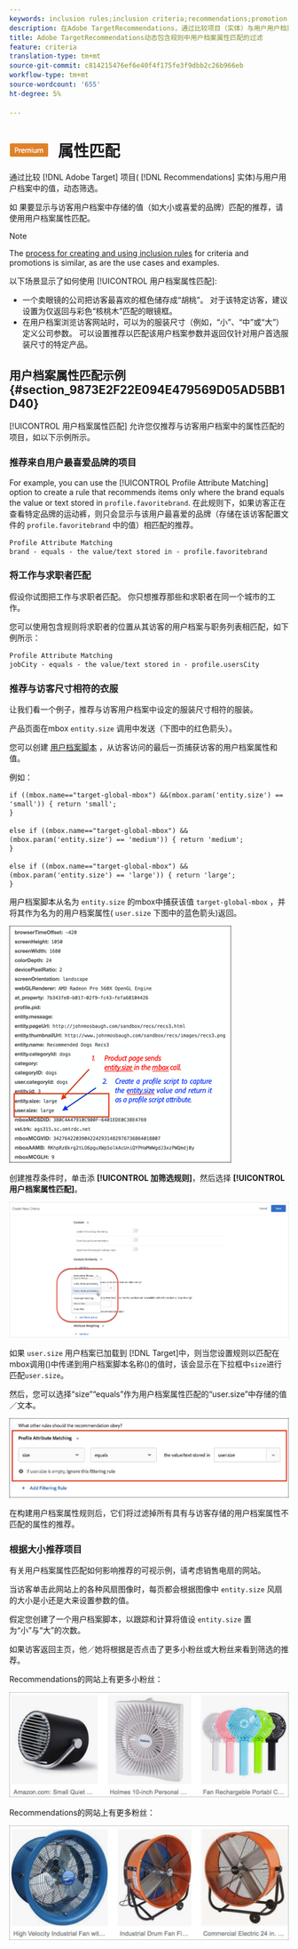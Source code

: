 ```yaml
---
keywords: inclusion rules;inclusion criteria;recommendations;promotion;promotions;dynamic filtering;dynamic;profile attribute matching
description: 在Adobe TargetRecommendations，通过比较项目（实体）与用户用户档案中的值来动态过滤。
title: Adobe TargetRecommendations动态包含规则中用户档案属性匹配的过滤
feature: criteria
translation-type: tm+mt
source-git-commit: c814215476ef6e40f4f175fe3f9dbb2c26b966eb
workflow-type: tm+mt
source-wordcount: '655'
ht-degree: 5%

---
```



# ![PREMIUM用户档案](/help/assets/premium.png) 属性匹配

通过比较 [!DNL Adobe Target] 项目( [!DNL Recommendations] 实体)与用户用户档案中的值，动态筛选。

如  果要显示与访客用户档案中存储的值（如大小或喜爱的品牌）匹配的推荐，请使用用户档案属性匹配。

>[!NOTE]
>
>The [process for creating and using inclusion rules](/help/c-recommendations/c-algorithms/use-dynamic-and-static-inclusion-rules.md) for criteria and promotions is similar, as are the use cases and examples.

以下场景显示了如何使用 [!UICONTROL 用户档案属性匹配]:

* 一个卖眼镜的公司把访客最喜欢的框色储存成“胡桃”。 对于该特定访客，建议设置为仅返回与彩色“核桃木”匹配的眼镜框。
* 在用户档案浏览访客网站时，可以为的服装尺寸（例如，“小”、“中”或“大”）定义公司参数。 可以设置推荐以匹配该用户档案参数并返回仅针对用户首选服装尺寸的特定产品。

## 用户档案属性匹配示例 {#section_9873E2F22E094E479569D05AD5BB1D40}

[!UICONTROL 用户档案属性匹配] 允许您仅推荐与访客用户档案中的属性匹配的项目，如以下示例所示。

### 推荐来自用户最喜爱品牌的项目

For example, you can use the [!UICONTROL Profile Attribute Matching] option to create a rule that recommends items only where the brand equals the value or text stored in `profile.favoritebrand`. 在此规则下，如果访客正在查看特定品牌的运动裤，则只会显示与该用户最喜爱的品牌（存储在该访客配置文件的 `profile.favoritebrand` 中的值）相匹配的推荐。

```
Profile Attribute Matching
brand - equals - the value/text stored in - profile.favoritebrand
```

### 将工作与求职者匹配

假设你试图把工作与求职者匹配。 你只想推荐那些和求职者在同一个城市的工作。

您可以使用包含规则将求职者的位置从其访客的用户档案与职务列表相匹配，如下例所示：

```
Profile Attribute Matching
jobCity - equals - the value/text stored in - profile.usersCity
```

### 推荐与访客尺寸相符的衣服

让我们看一个例子，推荐与访客用户档案中设定的服装尺寸相符的服装。

产品页面在mbox `entity.size` 调用中发送（下图中的红色箭头）。

您可以创建 [用户档案脚本](/help/c-target/c-visitor-profile/profile-parameters.md) ，从访客访问的最后一页捕获访客的用户档案属性和值。

例如：

```
if ((mbox.name=="target-global-mbox") &&(mbox.param('entity.size') == 'small')) { return 'small';
}

else if ((mbox.name=="target-global-mbox") &&(mbox.param('entity.size') == 'medium')) { return 'medium';
}

else if ((mbox.name=="target-global-mbox") &&(mbox.param('entity.size') == 'large')) { return 'large';
}
```

用户档案脚本从名为 `entity.size` 的mbox中捕获该值 `target-global-mbox` ，并将其作为名为的用户档案属性( `user.size` 下图中的蓝色箭头)返回。

![大小mbox调用](/help/c-recommendations/c-algorithms/assets/size.png)

创建推荐条件时，单击添 **[!UICONTROL 加筛选规则]**，然后选择 **[!UICONTROL 用户档案属性匹配]**。

![用户档案属性匹配图](/help/c-recommendations/c-algorithms/assets/profile-attribute-matching.png)

如果 `user.size` 用户档案已加载到 [!DNL Target]中，则当您设置规则以匹配在mbox调用()中传递到用户档案脚本名称()的值时，该会显示在下拉框中`size`进行匹配`user.size`。

然后，您可以选择“size”“equals”作为用户档案属性匹配的“user.size”中存储的值／文本。

![大小示例](/help/c-recommendations/c-algorithms/assets/example-size.png)

在构建用户档案属性规则后，它们将过滤掉所有具有与访客存储的用户档案属性不匹配的属性的推荐。

### 根据大小推荐项目

有关用户档案属性匹配如何影响推荐的可视示例，请考虑销售电扇的网站。

当访客单击此网站上的各种风扇图像时，每页都会根据图像中 `entity.size` 风扇的大小是小还是大来设置参数的值。

假定您创建了一个用户档案脚本，以跟踪和计算将值设 `entity.size` 置为“小”与“大”的次数。

如果访客返回主页，他／她将根据是否点击了更多小粉丝或大粉丝来看到筛选的推荐。

Recommendations的网站上有更多小粉丝：

![小粉丝推荐](/help/c-recommendations/c-algorithms/assets/small-fans.png)

Recommendations的网站上有更多粉丝：

![大粉丝推荐](/help/c-recommendations/c-algorithms/assets/large-fans.png)